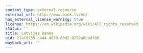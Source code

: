 ```yaml
---
content_type: external-resource
external_url: http://www.bank.lv/en/
has_external_license_warning: true
license: https://en.wikipedia.org/wiki/All_rights_reserved
status: ''
title: Latvijas Banka
uid: 21af0235-c444-4679-80d2-0292a0cadf80
wayback_url: ''
---
```

